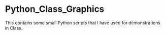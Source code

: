 # Python_Class_Graphics
This contains some small Python scripts that I have used for demonstrations in Class.
